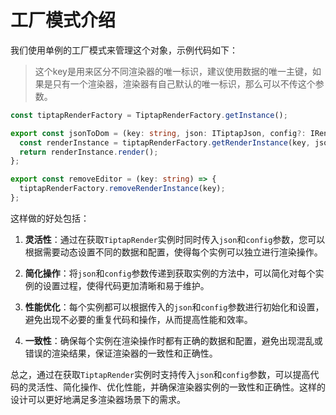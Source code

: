 # 工厂模式介绍

我们使用单例的工厂模式来管理这个对象，示例代码如下：

> 这个key是用来区分不同渲染器的唯一标识，建议使用数据的唯一主键，如果是只有一个渲染器，渲染器有自己默认的唯一标识，那么可以不传这个参数。

```typescript
const tiptapRenderFactory = TiptapRenderFactory.getInstance();

export const jsonToDom = (key: string, json: ITiptapJson, config?: IRenderConfig) => {
  const renderInstance = tiptapRenderFactory.getRenderInstance(key, json, config);
  return renderInstance.render();
};

export const removeEditor = (key: string) => {
  tiptapRenderFactory.removeRenderInstance(key);
};
```

这样做的好处包括：

1. **灵活性**：通过在获取`TiptapRender`实例时同时传入`json`和`config`参数，您可以根据需要动态设置不同的数据和配置，使得每个实例可以独立进行渲染操作。

2. **简化操作**：将`json`和`config`参数传递到获取实例的方法中，可以简化对每个实例的设置过程，使得代码更加清晰和易于维护。

3. **性能优化**：每个实例都可以根据传入的`json`和`config`参数进行初始化和设置，避免出现不必要的重复代码和操作，从而提高性能和效率。

4. **一致性**：确保每个实例在渲染操作时都有正确的数据和配置，避免出现混乱或错误的渲染结果，保证渲染器的一致性和正确性。

总之，通过在获取`TiptapRender`实例时支持传入`json`和`config`参数，可以提高代码的灵活性、简化操作、优化性能，并确保渲染器实例的一致性和正确性。这样的设计可以更好地满足多渲染器场景下的需求。
